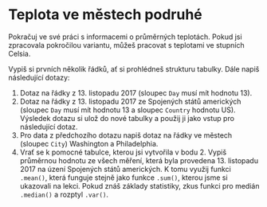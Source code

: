 # Teplota ve městech podruhé

Pokračuj ve své práci s informacemi o průměrných teplotách. Pokud jsi zpracovala pokročilou variantu, můžeš pracovat s teplotami ve stupních Celsia.

Vypiš si prvních několik řádků, ať si prohlédneš strukturu tabulky. Dále napiš následující dotazy:

1. Dotaz na řádky z 13. listopadu 2017 (sloupec `Day` musí mít hodnotu 13).
1. Dotaz na řádky z 13. listopadu 2017 ze Spojených států amerických (sloupec `Day` musí mít hodnotu 13 a sloupec `Country` hodnotu US). Výsledek dotazu si ulož do nové tabulky a použij ji jako vstup pro následující dotaz.
1. Pro data z předchozího dotazu napiš dotaz na řádky ve městech (sloupec `City`) Washington a Philadelphia.
1. Vrať se k pomocné tabulce, kterou jsi vytvořila v bodu 2. Vypiš průměrnou hodnotu ze všech měření, která byla provedena 13. listopadu 2017 na úzení Spojených států amerických. K tomu využij funkci `.mean()`, která funguje stejně jako funkce `.sum()`, kterou jsme si ukazovali na lekci. Pokud znáš základy statistiky, zkus funkci pro medián `.median()` a rozptyl `.var()`.
